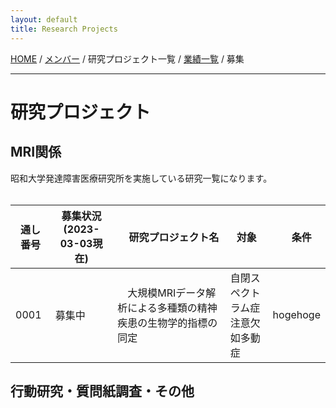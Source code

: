 ```yaml
---
layout: default
title: Research Projects
---
```

[HOME](https://middrshowa.github.io/) / [メンバー](./members.html) / 研究プロジェクト一覧 / [業績一覧](./publications.html) / 募集

---
# 研究プロジェクト

## MRI関係
昭和大学発達障害医療研究所を実施している研究一覧になります。<br><br>


|  通し番号  | 募集状況<br>(2023-03-03現在)  |　研究プロジェクト名  | 対象|　条件 |
| ------------- | ------------- | ------------- | ------------- | ------------- |
|  0001  |  募集中  |　大規模MRIデータ解析による多種類の精神疾患の生物学的指標の同定  | 自閉スペクトラム症<br>注意欠如多動症 | hogehoge |

## 行動研究・質問紙調査・その他
